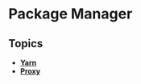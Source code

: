 # Package Manager

## Topics

* ****[**Yarn**](yarn.md)****
* ****[**Proxy**](../../../../operational-systems/linux/how-to/proxy.md#proxy-for-npm)****
